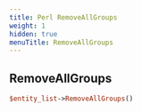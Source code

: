 ```yaml
---
title: Perl RemoveAllGroups
weight: 1
hidden: true
menuTitle: RemoveAllGroups
---
```

## RemoveAllGroups
```perl
$entity_list->RemoveAllGroups()
```